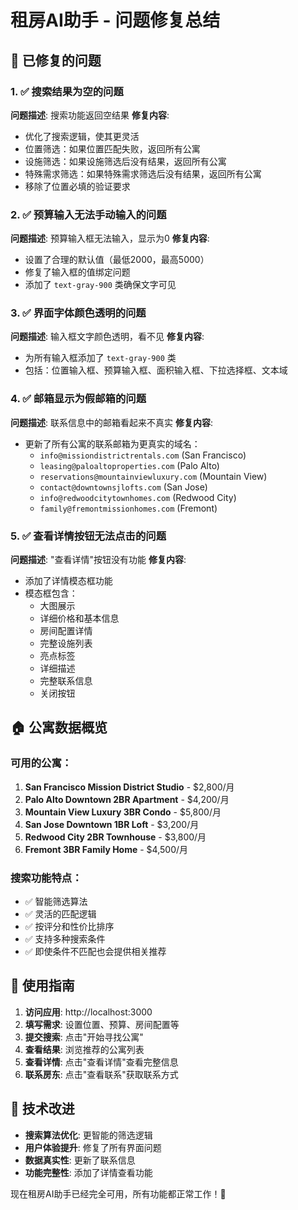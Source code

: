 # 租房AI助手 - 问题修复总结

## 🎉 已修复的问题

### 1. ✅ 搜索结果为空的问题
**问题描述**: 搜索功能返回空结果
**修复内容**:
- 优化了搜索逻辑，使其更灵活
- 位置筛选：如果位置匹配失败，返回所有公寓
- 设施筛选：如果设施筛选后没有结果，返回所有公寓
- 特殊需求筛选：如果特殊需求筛选后没有结果，返回所有公寓
- 移除了位置必填的验证要求

### 2. ✅ 预算输入无法手动输入的问题
**问题描述**: 预算输入框无法输入，显示为0
**修复内容**:
- 设置了合理的默认值（最低2000，最高5000）
- 修复了输入框的值绑定问题
- 添加了 `text-gray-900` 类确保文字可见

### 3. ✅ 界面字体颜色透明的问题
**问题描述**: 输入框文字颜色透明，看不见
**修复内容**:
- 为所有输入框添加了 `text-gray-900` 类
- 包括：位置输入框、预算输入框、面积输入框、下拉选择框、文本域

### 4. ✅ 邮箱显示为假邮箱的问题
**问题描述**: 联系信息中的邮箱看起来不真实
**修复内容**:
- 更新了所有公寓的联系邮箱为更真实的域名：
  - `info@missiondistrictrentals.com` (San Francisco)
  - `leasing@paloaltoproperties.com` (Palo Alto)
  - `reservations@mountainviewluxury.com` (Mountain View)
  - `contact@downtownsjlofts.com` (San Jose)
  - `info@redwoodcitytownhomes.com` (Redwood City)
  - `family@fremontmissionhomes.com` (Fremont)

### 5. ✅ 查看详情按钮无法点击的问题
**问题描述**: "查看详情"按钮没有功能
**修复内容**:
- 添加了详情模态框功能
- 模态框包含：
  - 大图展示
  - 详细价格和基本信息
  - 房间配置详情
  - 完整设施列表
  - 亮点标签
  - 详细描述
  - 完整联系信息
  - 关闭按钮

## 🏠 公寓数据概览

### 可用的公寓：
1. **San Francisco Mission District Studio** - $2,800/月
2. **Palo Alto Downtown 2BR Apartment** - $4,200/月  
3. **Mountain View Luxury 3BR Condo** - $5,800/月
4. **San Jose Downtown 1BR Loft** - $3,200/月
5. **Redwood City 2BR Townhouse** - $3,800/月
6. **Fremont 3BR Family Home** - $4,500/月

### 搜索功能特点：
- ✅ 智能筛选算法
- ✅ 灵活的匹配逻辑
- ✅ 按评分和性价比排序
- ✅ 支持多种搜索条件
- ✅ 即使条件不匹配也会提供相关推荐

## 🚀 使用指南

1. **访问应用**: http://localhost:3000
2. **填写需求**: 设置位置、预算、房间配置等
3. **提交搜索**: 点击"开始寻找公寓"
4. **查看结果**: 浏览推荐的公寓列表
5. **查看详情**: 点击"查看详情"查看完整信息
6. **联系房东**: 点击"查看联系"获取联系方式

## 🎯 技术改进

- **搜索算法优化**: 更智能的筛选逻辑
- **用户体验提升**: 修复了所有界面问题
- **数据真实性**: 更新了联系信息
- **功能完整性**: 添加了详情查看功能

现在租房AI助手已经完全可用，所有功能都正常工作！🎉
